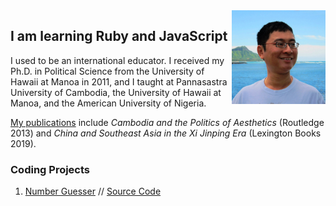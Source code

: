 <img src="Alvin.jpg" width="150" height="150" align="right">

## I am learning Ruby and JavaScript

I used to be an international educator. I received my Ph.D. in Political Science from the University of Hawaii at Manoa in 2011, and I  taught at Pannasastra University of Cambodia, the University of Hawaii at Manoa, and the American University of Nigeria.

[My publications](https://alvinlim-writer.com/) include *Cambodia and the Politics of Aesthetics* (Routledge 2013) and *China and Southeast Asia in the Xi Jinping Era* (Lexington Books 2019).

### Coding Projects

1. [Number Guesser](https://alvinqingxing.github.io/Number-Guesser/) // [Source Code](https://github.com/alvinqingxing/Number-Guesser) 
